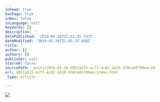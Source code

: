 ```yaml
---
inFeed: true
hasPage: true
inNav: false
inLanguage: null
keywords: []
description: ''
datePublished: '2016-05-26T21:01:45.347Z'
dateModified: '2016-05-26T21:01:37.988Z'
title: ''
author: []
authors: []
publisher: null
starred: false
sourcePath: _posts/2016-05-26-d851a515-ec77-4c82-a510-530ce65f09ee.md
url: d851a515-ec77-4c82-a510-530ce65f09ee/index.html
_type: Article

---
```

![](https://the-grid-user-content.s3-us-west-2.amazonaws.com/640c6049-e6f6-4cfb-b297-21e56df57829.jpg)